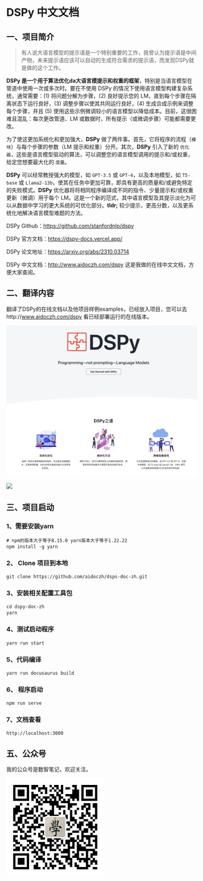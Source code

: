 # DSPy 中文文档

## 一、项目简介

>  有人说大语言模型的提示语是一个特别重要的工作，我曾认为提示语是中间产物，未来提示语应该可以自动的生成符合需求的提示语，而发现DSPy就是做的这个工作。

**DSPy 是一个用于算法优化da大语言模提示和权重的框架**，特别是当语言模型在管道中使用一次或多次时。要在不使用 DSPy 的情况下使用语言模型构建复杂系统，通常需要：(1) 将问题分解为步骤，(2) 良好提示您的 LM，直到每个步骤在隔离状态下运行良好，(3) 调整步骤以使其共同运行良好，(4) 生成合成示例来调整每个步骤，并且 (5) 使用这些示例微调较小的语言模型以降低成本。目前，这很困难且混乱：每次更改管道、LM 或数据时，所有提示（或微调步骤）可能都需要更改。

为了使这更加系统化和更加强大，**DSPy** 做了两件事。首先，它将程序的流程（`模块`）与每个步骤的参数（LM 提示和权重）分开。其次，**DSPy** 引入了新的 `优化器`，这些是语言模型驱动的算法，可以调整您的语言模型调用的提示和/或权重，给定您想要最大化的 `度量`。

**DSPy** 可以经常教授强大的模型，如 `GPT-3.5` 或 `GPT-4`，以及本地模型，如 `T5-base` 或 `Llama2-13b`，使其在任务中更加可靠，即具有更高的质量和/或避免特定的失败模式。**DSPy** 优化器将将相同程序编译成不同的指令、少量提示和/或权重更新（微调）用于每个 LM。这是一个新的范式，其中语言模型及其提示淡化为可以从数据中学习的更大系统的可优化部分。**tldr;** 较少提示，更高分数，以及更系统化地解决语言模型难题的方法。

DSPy Github：https://github.com/stanfordnlp/dspy

DSPy 官方文档：https://dspy-docs.vercel.app/

DSPy 论文地址：https://arxiv.org/abs/2310.03714

DSPy 中文文档：http://www.aidoczh.com/dspy 这是我做的在线中文文档，方便大家查阅。

## 二、翻译内容

翻译了DSPy的在线文档以及他项目样例examples，已经放入项目，您可以去http://www.aidoczh.com/dspy 看已经部署运行的在线版本。

![](https://github.com/aidoczh/dspy-doc-zh/blob/main/static/img/screen1.jpg)

![](https://github.com/aidoczh/dspy-doc-zh/blob/main/static/img/screen2.jpg)



## 三、项目启动

### 1、需要安装yarn

```
# npm的版本大于等于8.15.0 yarn版本大于等于1.22.22
npm install -g yarn 
```

### 2、 Clone 项目到本地

```
git clone https://github.com/aidoczh/dsps-doc-zh.git
```

### 3、安装相关配置工具包

```
cd dspy-doc-zh
yarn
```

### 4、测试启动程序

```
yarn run start
```

### 5、代码编译

```
yarn run docusaurus build
```

### 6、 程序启动

```
npm run serve
```

### 7、文档查看

```
http://localhost:3000
```

## 

## 五、公众号

我的公众号是数智笔记，欢迎关注。

![](https://github.com/aidoczh/dspy-doc-zh/blob/main/static/img/qrcode.jpg)